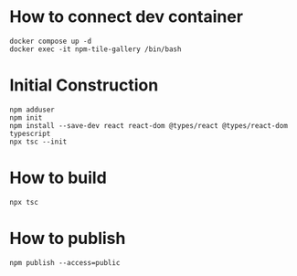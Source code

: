 # How to connect dev container

```
docker compose up -d
docker exec -it npm-tile-gallery /bin/bash
```

# Initial Construction

```
npm adduser
npm init
npm install --save-dev react react-dom @types/react @types/react-dom typescript
npx tsc --init
```

# How to build

```
npx tsc
```

# How to publish

```
npm publish --access=public
```